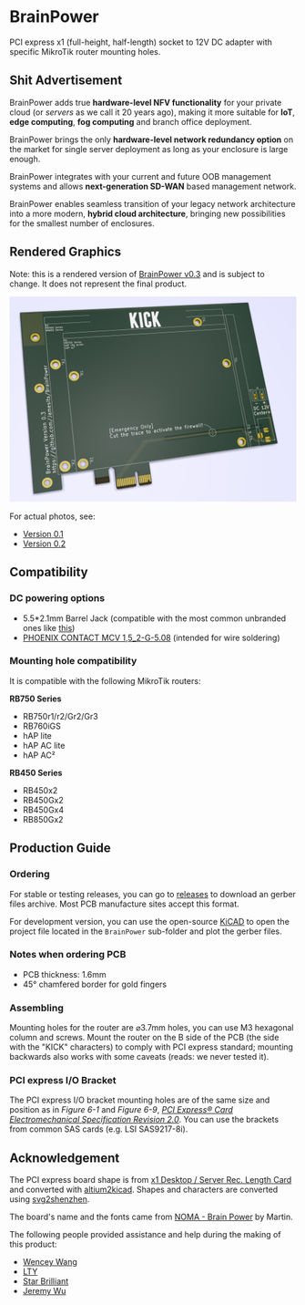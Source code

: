 # BrainPower

PCI express x1 (full-height, half-length) socket to 12V DC adapter with specific MikroTik router mounting holes.

## Shit Advertisement

BrainPower adds true **hardware-level NFV functionality** for your private cloud (or *servers* as we call it 20 years ago), making it more suitable for **IoT**, **edge computing**, **fog computing** and branch office deployment.

BrainPower brings the only **hardware-level network redundancy option** on the market for single server deployment as long as your enclosure is large enough. 

BrainPower integrates with your current and future OOB management systems and allows **next-generation SD-WAN** based management network. 

BrainPower enables seamless transition of your legacy network architecture into a more modern, **hybrid cloud architecture**, bringing new possibilities for the smallest number of enclosures.

## Rendered Graphics

Note: this is a rendered version of [BrainPower v0.3](https://github.com/Jamesits/BrainPower/commit/e29cd585c712ce8d517ac3b23541380fda902caa) and is subject to change. It does not represent the final product.

![BrainPower PCB front side rendering](misc/rendered_graphics/BrainPower_v0.3_front_rendered.png)

For actual photos, see:

* [Version 0.1](https://github.com/Jamesits/BrainPower/wiki/Version-0.1)
* [Version 0.2](https://github.com/Jamesits/BrainPower/wiki/Version-0.2)

## Compatibility

### DC powering options

* 5.5*2.1mm Barrel Jack (compatible with the most common unbranded ones like [this](https://www.adafruit.com/product/373))
* [PHOENIX CONTACT MCV 1,5_2-G-5.08](https://www.phoenixcontact.com/online/portal/us?uri=pxc-oc-itemdetail:pid=1836299&library=usen&tab=1) (intended for wire soldering)

### Mounting hole compatibility

It is compatible with the following MikroTik routers:

**RB750 Series**

* RB750r1/r2/Gr2/Gr3
* RB760iGS
* hAP lite
* hAP AC lite
* hAP AC²

**RB450 Series**

* RB450x2
* RB450Gx2
* RB450Gx4
* RB850Gx2

## Production Guide

### Ordering

For stable or testing releases, you can go to [releases](https://github.com/Jamesits/BrainPower/releases) to download an gerber files archive. Most PCB manufacture sites accept this format.

For development version, you can use the open-source [KiCAD](http://www.kicad-pcb.org/) to open the project file located in the `BrainPower` sub-folder and plot the gerber files.

### Notes when ordering PCB

* PCB thickness: 1.6mm
* 45° chamfered border for gold fingers

### Assembling

Mounting holes for the router are ⌀3.7mm holes, you can use M3 hexagonal column and screws. Mount the router on the B side of the PCB (the side with the "KICK" characters) to comply with PCI express standard; mounting backwards also works with some caveats (reads: we never tested it).

### PCI express I/O Bracket

The PCI express I/O bracket mounting holes are of the same size and position as in *Figure 6-1* and *Figure 6-9*, [*PCI Express® Card Electromechanical Specification Revision 2.0*](https://members.pcisig.com/wg/PCI-SIG/document/download/8285). You can use the brackets from common SAS cards (e.g. LSI SAS9217-8i). 

## Acknowledgement

The PCI express board shape is from [x1 Desktop / Server Rec. Length Card](https://designcontent.live.altium.com/TemplateDesigns/PCI%20Express#TemplateDesignDetail/PDE-0001-00054) and converted with [altium2kicad](https://github.com/thesourcerer8/altium2kicad). Shapes and characters are converted using [svg2shenzhen](https://github.com/badgeek/svg2shenzhen).

The board's name and the fonts came from [NOMA - Brain Power](https://www.youtube.com/watch?v=h-mUGj41hWA) by Martin.

The following people provided assistance and help during the making of this product:

* [Wencey Wang](https://github.com/WenceyWang)
* [LTY](https://github.com/lty1993)
* [Star Brilliant](https://github.com/m13253)
* [Jeremy Wu](https://github.com/jemerywudev)
